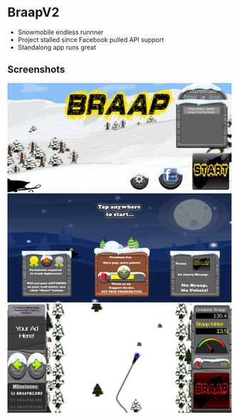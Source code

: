 # BraapV2
- Snowmobile endless runnner
- Project stalled since Facebook pulled API support
- Standalong app runs great

## Screenshots
![GitHub Logo](/main.jpg)
![GitHub Logo](/loading.jpg)
![GitHub Logo](/run.jpg)
